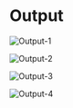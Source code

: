 # Output

![Output-1](https://github.com/user-attachments/assets/fea4cd95-b84c-4676-a2b2-32642622e24f)

![Output-2](https://github.com/user-attachments/assets/8e54e1a1-8b05-4c5b-bcf9-0410160fa10d)

![Output-3](https://github.com/user-attachments/assets/d6a9fffd-8af9-47d1-9506-17513004c687)

![Output-4](https://github.com/user-attachments/assets/bd1d3d2c-7a46-41f8-9d30-98d71209302f)
